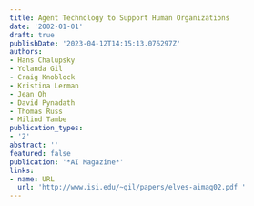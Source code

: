 ```yaml
---
title: Agent Technology to Support Human Organizations
date: '2002-01-01'
draft: true
publishDate: '2023-04-12T14:15:13.076297Z'
authors:
- Hans Chalupsky
- Yolanda Gil
- Craig Knoblock
- Kristina Lerman
- Jean Oh
- David Pynadath
- Thomas Russ
- Milind Tambe
publication_types:
- '2'
abstract: ''
featured: false
publication: '*AI Magazine*'
links:
- name: URL
  url: 'http://www.isi.edu/~gil/papers/elves-aimag02.pdf '
---
```



